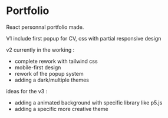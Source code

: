 # Portfolio
 
React personnal portfolio made. 

V1 include first popup for CV, css with partial responsive design

v2 currently in the working : 

- complete rework with tailwind css
- mobile-first design
- rework of the popup system
- adding a dark/multiple themes

ideas for the v3 : 

- adding a animated background with specific library like p5.js
- adding a specific more creative theme
